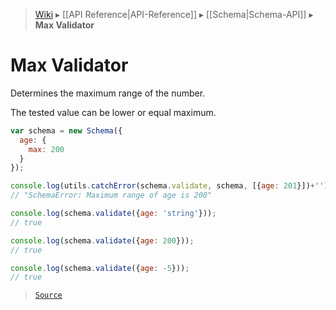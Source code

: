 > [Wiki](Home) ▸ [[API Reference|API-Reference]] ▸ [[Schema|Schema-API]] ▸ **Max Validator**

# Max Validator

Determines the maximum range of the number.

The tested value can be lower or equal maximum.

```javascript
var schema = new Schema({
  age: {
    max: 200
  }
});

console.log(utils.catchError(schema.validate, schema, [{age: 201}])+'');
// "SchemaError: Maximum range of age is 200"

console.log(schema.validate({age: 'string'}));
// true

console.log(schema.validate({age: 200}));
// true

console.log(schema.validate({age: -5}));
// true
```

> [`Source`](/Neft-io/neft/blob/2aaed99455b1ed473d23e1aec13cd859d63d5b3b/src/schema/validators/max.litcoffee#max-validator)

